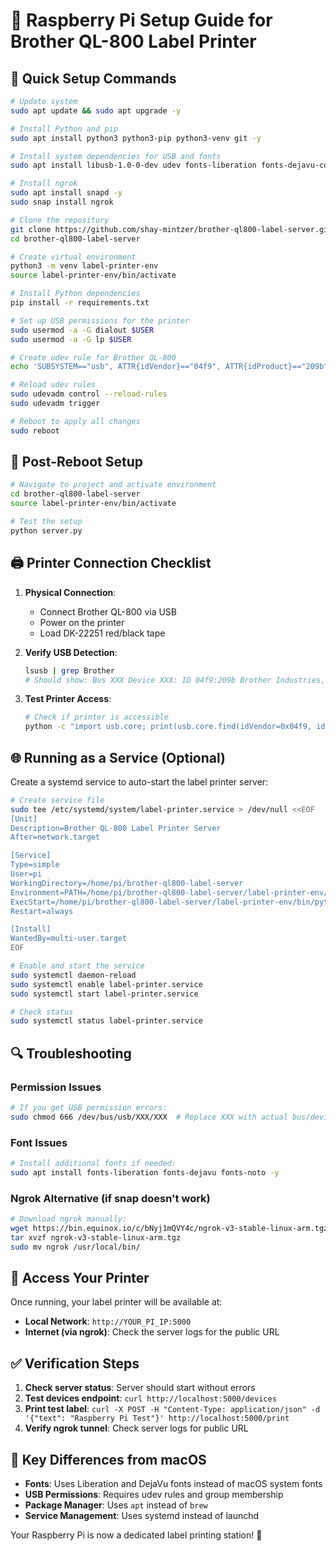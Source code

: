 # 🍓 Raspberry Pi Setup Guide for Brother QL-800 Label Printer

## 🚀 Quick Setup Commands

```bash
# Update system
sudo apt update && sudo apt upgrade -y

# Install Python and pip
sudo apt install python3 python3-pip python3-venv git -y

# Install system dependencies for USB and fonts
sudo apt install libusb-1.0-0-dev udev fonts-liberation fonts-dejavu-core -y

# Install ngrok
sudo apt install snapd -y
sudo snap install ngrok

# Clone the repository
git clone https://github.com/shay-mintzer/brother-ql800-label-server.git
cd brother-ql800-label-server

# Create virtual environment
python3 -m venv label-printer-env
source label-printer-env/bin/activate

# Install Python dependencies
pip install -r requirements.txt

# Set up USB permissions for the printer
sudo usermod -a -G dialout $USER
sudo usermod -a -G lp $USER

# Create udev rule for Brother QL-800
echo 'SUBSYSTEM=="usb", ATTR{idVendor}=="04f9", ATTR{idProduct}=="209b", MODE="0666", GROUP="lp"' | sudo tee /etc/udev/rules.d/99-brother-ql800.rules

# Reload udev rules
sudo udevadm control --reload-rules
sudo udevadm trigger

# Reboot to apply all changes
sudo reboot
```

## 🔧 Post-Reboot Setup

```bash
# Navigate to project and activate environment
cd brother-ql800-label-server
source label-printer-env/bin/activate

# Test the setup
python server.py
```

## 🖨️ Printer Connection Checklist

1. **Physical Connection**:
   - Connect Brother QL-800 via USB
   - Power on the printer
   - Load DK-22251 red/black tape

2. **Verify USB Detection**:
   ```bash
   lsusb | grep Brother
   # Should show: Bus XXX Device XXX: ID 04f9:209b Brother Industries, Ltd
   ```

3. **Test Printer Access**:
   ```bash
   # Check if printer is accessible
   python -c "import usb.core; print(usb.core.find(idVendor=0x04f9, idProduct=0x209b))"
   ```

## 🌐 Running as a Service (Optional)

Create a systemd service to auto-start the label printer server:

```bash
# Create service file
sudo tee /etc/systemd/system/label-printer.service > /dev/null <<EOF
[Unit]
Description=Brother QL-800 Label Printer Server
After=network.target

[Service]
Type=simple
User=pi
WorkingDirectory=/home/pi/brother-ql800-label-server
Environment=PATH=/home/pi/brother-ql800-label-server/label-printer-env/bin
ExecStart=/home/pi/brother-ql800-label-server/label-printer-env/bin/python server.py
Restart=always

[Install]
WantedBy=multi-user.target
EOF

# Enable and start the service
sudo systemctl daemon-reload
sudo systemctl enable label-printer.service
sudo systemctl start label-printer.service

# Check status
sudo systemctl status label-printer.service
```

## 🔍 Troubleshooting

### Permission Issues
```bash
# If you get USB permission errors:
sudo chmod 666 /dev/bus/usb/XXX/XXX  # Replace XXX with actual bus/device numbers
```

### Font Issues
```bash
# Install additional fonts if needed:
sudo apt install fonts-liberation fonts-dejavu fonts-noto -y
```

### Ngrok Alternative (if snap doesn't work)
```bash
# Download ngrok manually:
wget https://bin.equinox.io/c/bNyj1mQVY4c/ngrok-v3-stable-linux-arm.tgz
tar xvzf ngrok-v3-stable-linux-arm.tgz
sudo mv ngrok /usr/local/bin/
```

## 📱 Access Your Printer

Once running, your label printer will be available at:
- **Local Network**: `http://YOUR_PI_IP:5000`
- **Internet (via ngrok)**: Check the server logs for the public URL

## ✅ Verification Steps

1. **Check server status**: Server should start without errors
2. **Test devices endpoint**: `curl http://localhost:5000/devices`
3. **Print test label**: `curl -X POST -H "Content-Type: application/json" -d '{"text": "Raspberry Pi Test"}' http://localhost:5000/print`
4. **Verify ngrok tunnel**: Check server logs for public URL

## 🎯 Key Differences from macOS

- **Fonts**: Uses Liberation and DejaVu fonts instead of macOS system fonts
- **USB Permissions**: Requires udev rules and group membership
- **Package Manager**: Uses `apt` instead of `brew`
- **Service Management**: Uses systemd instead of launchd

Your Raspberry Pi is now a dedicated label printing station! 🎉 